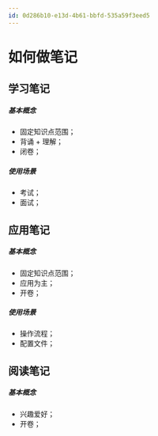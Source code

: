 ```yaml
---
id: 0d286b10-e13d-4b61-bbfd-535a59f3eed5
---
```


# 如何做笔记

## 学习笔记

##### 基本概念

- 固定知识点范围；
- 背诵 + 理解；
- 闭卷；

##### 使用场景

- 考试；
- 面试；

## 应用笔记

##### 基本概念

- 固定知识点范围；
- 应用为主；
- 开卷；

##### 使用场景

- 操作流程；
- 配置文件；

## 阅读笔记

##### 基本概念

- 兴趣爱好；
- 开卷；
